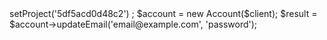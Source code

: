 <?php

use Appwrite\Client;
use Appwrite\Services\Account;

$client = new Client();

$client
    ->setProject('5df5acd0d48c2')
;

$account = new Account($client);

$result = $account->updateEmail('email@example.com', 'password');